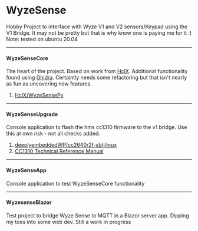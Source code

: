 # WyzeSense
Hobby Project to interface with Wyze V1 and V2 sensors/Keypad using the V1 Bridge. It may not be pretty but that is why know one is paying me for it :)
Note: tested on ubuntu 20.04

------
#### WyzeSenseCore

The heart of the project. 
Based on work from [HclX](https://github.com/HclX). Additional functionality found using [Ghidra](https://github.com/NationalSecurityAgency/ghidra).
Certaintly needs some refactoring but that isn't nearly as fun as uncovering new features.
1. [HclX/WyzeSensePy](https://github.com/HclX/WyzeSensePy)

------
#### WyzeSenseUpgrade

Console application to flash the hms cc1310 firmware to the v1 bridge. Use this at own risk - not all checks added.
1. [deeplyembeddedWP/cc2640r2f-sbl-linux](https://github.com/deeplyembeddedWP/cc2640r2f-sbl-linux)
2. [CC1310 Technical Reference Manual](https://www.ti.com/lit/ug/swcu117i/swcu117i.pdf?ts=1619413277495)

------
#### WyzeSenseApp

Console application to test WyzeSenseCore functionality

------
#### WyzesenseBlazor

Test project to bridge Wyze Sense to MQTT in a Blazor server app. Dipping my toes into some web dev. Still a work in progress

